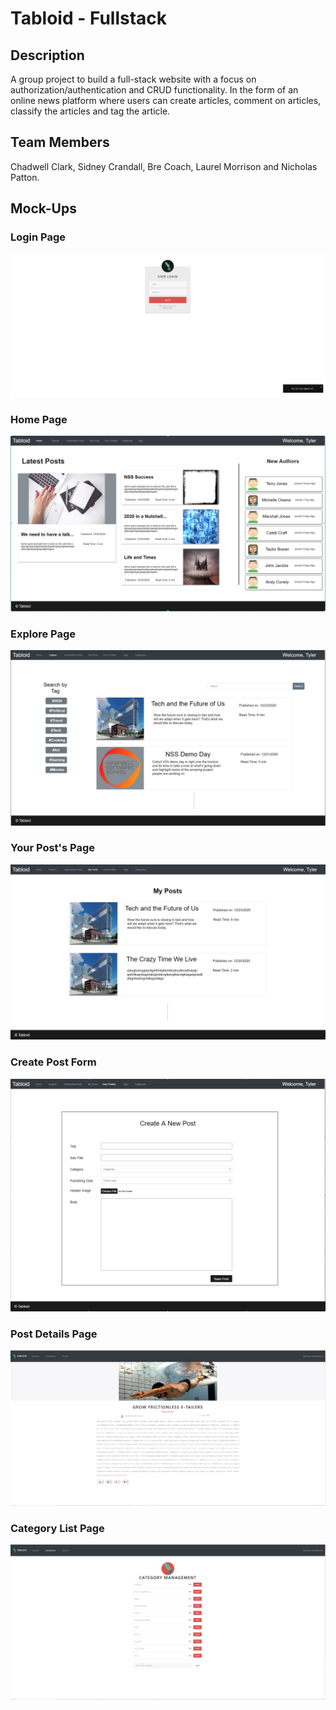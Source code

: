 # Tabloid - Fullstack

## Description

A group project to build a full-stack website with a focus on authorization/authentication and CRUD functionality. In the form of an online news platform where users can create articles, comment on articles, classify the articles and tag the article. 

## Team Members

Chadwell Clark, Sidney Crandall, Bre Coach, Laurel Morrison and Nicholas Patton.

## Mock-Ups

### Login Page

![Login Page](Images/Tabloid-Login.PNG)

### Home Page

![Home Page](Images/Tabloid_Home.png)

### Explore Page

![Explore Page](Images/Tabloid_Explore.png)

### Your Post's Page

![Your Post's Page](Images/Tabloid_MyPosts.png)

### Create Post Form

![Create Post Form](Images/Tabloid_CreatePost.png)

### Post Details Page

![Post Details Page](Images/Tabloid-PostDetails.PNG)

### Category List Page

![Category List Page](Images/Tabloid-Lists.PNG)

